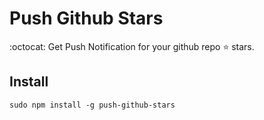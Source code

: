 # Push Github Stars

:octocat: Get Push Notification for your github repo :star: stars.

## Install
```
sudo npm install -g push-github-stars
```


